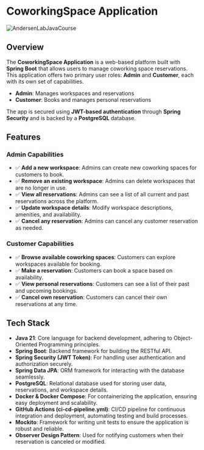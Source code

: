 # CoworkingSpace Application

![AndersenLabJavaCourse](https://github.com/user-attachments/assets/ffdfb565-56b0-46aa-82c4-b3fe07c6b2e8)

## Overview

The **CoworkingSpace Application** is a web-based platform built with **Spring Boot** that allows users to manage coworking space reservations. This application offers two primary user roles: **Admin** and **Customer**, each with its own set of capabilities. 

- **Admin**: Manages workspaces and reservations
- **Customer**: Books and manages personal reservations

The app is secured using **JWT-based authentication** through **Spring Security** and is backed by a **PostgreSQL** database.

## Features

### Admin Capabilities
- ✅ **Add a new workspace**: Admins can create new coworking spaces for customers to book.
- ✅ **Remove an existing workspace**: Admins can delete workspaces that are no longer in use.
- ✅ **View all reservations**: Admins can see a list of all current and past reservations across the platform.
- ✅ **Update workspace details**: Modify workspace descriptions, amenities, and availability.
- ✅ **Cancel any reservation**: Admins can cancel any customer reservation as needed.

### Customer Capabilities
- ✅ **Browse available coworking spaces**: Customers can explore workspaces available for booking.
- ✅ **Make a reservation**: Customers can book a space based on availability.
- ✅ **View personal reservations**: Customers can see a list of their past and upcoming bookings.
- ✅ **Cancel own reservation**: Customers can cancel their own reservations at any time.

## Tech Stack

- **Java 21**: Core language for backend development, adhering to Object-Oriented Programming principles.
- **Spring Boot**: Backend framework for building the RESTful API.
- **Spring Security (JWT Token)**: For handling user authentication and authorization securely.
- **Spring Data JPA**: ORM framework for interacting with the database seamlessly.
- **PostgreSQL**: Relational database used for storing user data, reservations, and workspace details.
- **Docker & Docker Compose**: For containerizing the application, ensuring easy deployment and scalability.
- **GitHub Actions (ci-cd-pipeline.yml)**: CI/CD pipeline for continuous integration and deployment, automating testing and build processes.
- **Mockito**: Framework for writing unit tests to ensure the application is robust and reliable.
- **Observer Design Pattern**: Used for notifying customers when their reservation is canceled or modified.
